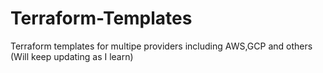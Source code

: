 # Terraform-Templates
Terraform templates for multipe providers including AWS,GCP and others (Will keep updating as I learn)
